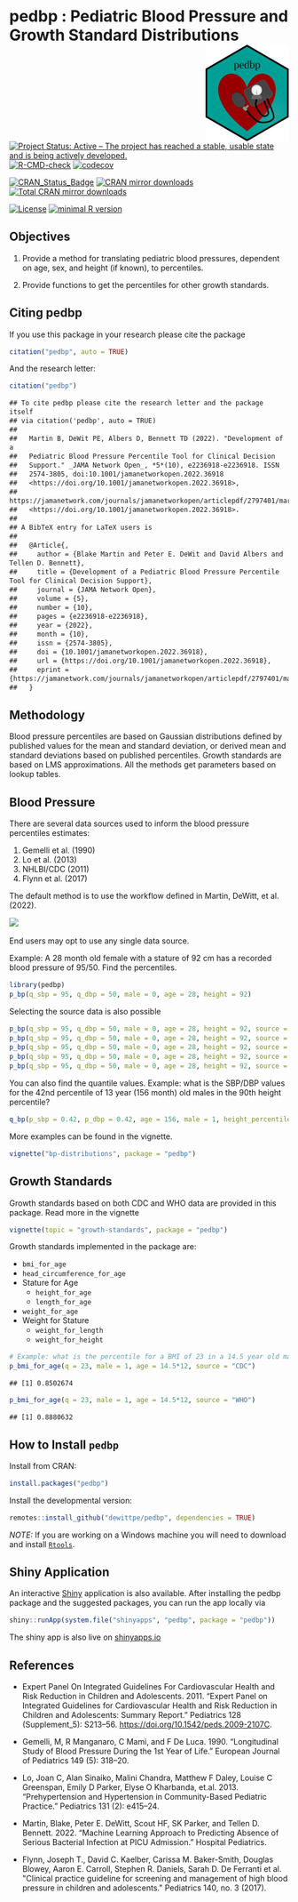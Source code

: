# pedbp : Pediatric Blood Pressure and Growth Standard Distributions <img src="man/figures/pedbplogo.png" align="right" width="150px"/>

[![Project Status: Active – The project has reached a stable, usable state and is being actively developed.](https://www.repostatus.org/badges/latest/active.svg)](https://www.repostatus.org/#active)
[![R-CMD-check](https://github.com/dewittpe/pedbp/actions/workflows/R-CMD-check.yaml/badge.svg)](https://github.com/dewittpe/pedbp/actions/workflows/R-CMD-check.yaml)
[![codecov](https://codecov.io/gh/dewittpe/pedbp/branch/main/graph/badge.svg?token=DYiVkUwKrP)](https://app.codecov.io/gh/dewittpe/pedbp)

[![CRAN_Status_Badge](http://www.r-pkg.org/badges/version/pedbp)](https://cran.r-project.org/package=pedbp)
[![CRAN mirror downloads](http://cranlogs.r-pkg.org/badges/pedbp)](https://www.r-pkg.org/pkg/pedbp)
[![Total CRAN mirror downloads](http://cranlogs.r-pkg.org/badges/grand-total/pedbp)](https://www.r-pkg.org/pkg/pedbp)

[![License](https://img.shields.io/badge/licence-GPL--2-blue.svg)](https://www.gnu.org/licenses/old-licenses/gpl-2.0.html)
[![minimal R version](https://img.shields.io/badge/R%3E%3D-3.5.0-6666ff.svg)](https://cran.r-project.org/)

## Objectives

1. Provide a method for translating pediatric blood pressures, dependent on age,
   sex, and height (if known), to percentiles.

2. Provide functions to get the percentiles for other growth standards.

## Citing pedbp

If you use this package in your research please cite the package

```r
citation("pedbp", auto = TRUE)
```

And the research letter:


```r
citation("pedbp")
```

```
## To cite pedbp please cite the research letter and the package itself
## via citation('pedbp', auto = TRUE)
## 
##   Martin B, DeWit PE, Albers D, Bennett TD (2022). "Development of a
##   Pediatric Blood Pressure Percentile Tool for Clinical Decision
##   Support." _JAMA Network Open_, *5*(10), e2236918-e2236918. ISSN
##   2574-3805, doi:10.1001/jamanetworkopen.2022.36918
##   <https://doi.org/10.1001/jamanetworkopen.2022.36918>,
##   https://jamanetwork.com/journals/jamanetworkopen/articlepdf/2797401/martin_2022_ld_220236_1665075001.39453.pdf,
##   <https://doi.org/10.1001/jamanetworkopen.2022.36918>.
## 
## A BibTeX entry for LaTeX users is
## 
##   @Article{,
##     author = {Blake Martin and Peter E. DeWit and David Albers and Tellen D. Bennett},
##     title = {Development of a Pediatric Blood Pressure Percentile Tool for Clinical Decision Support},
##     journal = {JAMA Network Open},
##     volume = {5},
##     number = {10},
##     pages = {e2236918-e2236918},
##     year = {2022},
##     month = {10},
##     issn = {2574-3805},
##     doi = {10.1001/jamanetworkopen.2022.36918},
##     url = {https://doi.org/10.1001/jamanetworkopen.2022.36918},
##     eprint = {https://jamanetwork.com/journals/jamanetworkopen/articlepdf/2797401/martin_2022_ld_220236_1665075001.39453.pdf},
##   }
```

## Methodology

Blood pressure percentiles are based on Gaussian distributions defined by published
values for the mean and standard deviation, or derived mean and standard
deviations based on published percentiles.  Growth standards are based on LMS
approximations.  All the methods get parameters based on lookup tables.

## Blood Pressure
There are several data sources used to inform the blood pressure percentiles
estimates:

1. Gemelli et al. (1990)
2. Lo et al. (2013)
3. NHLBI/CDC (2011)
4. Flynn et al. (2017)

The default method is to use the workflow defined in Martin, DeWitt, et al.
(2022).

<img src="man/figures/flowchart.png"/>

End users may opt to use any single data source.

Example: A 28 month old female with a stature of 92 cm has a recorded blood
pressure of 95/50.  Find the percentiles.

```r
library(pedbp)
p_bp(q_sbp = 95, q_dbp = 50, male = 0, age = 28, height = 92)
```

Selecting the source data is also possible

```r
p_bp(q_sbp = 95, q_dbp = 50, male = 0, age = 28, height = 92, source = "martin2022")  # Default
p_bp(q_sbp = 95, q_dbp = 50, male = 0, age = 28, height = 92, source = "gemelli1990")
p_bp(q_sbp = 95, q_dbp = 50, male = 0, age = 28, height = 92, source = "lo2013")
p_bp(q_sbp = 95, q_dbp = 50, male = 0, age = 28, height = 92, source = "nhlbi")
p_bp(q_sbp = 95, q_dbp = 50, male = 0, age = 28, height = 92, source = "flynn2017")
```

You can also find the quantile values.  Example: what is the SBP/DBP values for
the 42nd percentile of 13 year (156 month) old males in the 90th height percentile?

```r
q_bp(p_sbp = 0.42, p_dbp = 0.42, age = 156, male = 1, height_percentile = 0.90)
```

More examples can be found in the vignette.

```r
vignette("bp-distributions", package = "pedbp")
```

## Growth Standards

Growth standards based on both CDC and WHO data are provided in this package.
Read more in the vignette

```r
vignette(topic = "growth-standards", package = "pedbp")
```

Growth standards implemented in the package are:
* `bmi_for_age`
* `head_circumference_for_age`
* Stature for Age
  * `height_for_age`
  * `length_for_age`
* `weight_for_age`
* Weight for Stature
  * `weight_for_length`
  * `weight_for_height`


```r
# Example: what is the percentile for a BMI of 23 in a 14.5 year old male?
p_bmi_for_age(q = 23, male = 1, age = 14.5*12, source = "CDC")
```

```
## [1] 0.8502674
```

```r
p_bmi_for_age(q = 23, male = 1, age = 14.5*12, source = "WHO")
```

```
## [1] 0.8880632
```

## How to Install `pedbp`

Install from CRAN:


```r
install.packages("pedbp")
```

Install the developmental version:

```r
remotes::install_github("dewittpe/pedbp", dependencies = TRUE)
```

*NOTE:* If you are working on a Windows machine you will need to download and
install [`Rtools`](https://cran.r-project.org/bin/windows/Rtools/).

## Shiny Application

An interactive [Shiny](https://shiny.posit.co/) application is also available.
After installing the pedbp package and the suggested
packages, you can run the app locally via


```r
shiny::runApp(system.file("shinyapps", "pedbp", package = "pedbp"))
```

The shiny app is also live on [shinyapps.io](https://dewittpe.shinyapps.io/pedbp/)

## References

* Expert Panel On Integrated Guidelines For Cardiovascular Health and Risk Reduction in Children and Adolescents. 2011. “Expert Panel on Integrated Guidelines for Cardiovascular Health and Risk Reduction in Children and Adolescents: Summary Report.” Pediatrics 128 (Supplement_5): S213–56. https://doi.org/10.1542/peds.2009-2107C.

* Gemelli, M, R Manganaro, C Mami, and F De Luca. 1990. “Longitudinal Study of Blood Pressure During the 1st Year of Life.” European Journal of Pediatrics 149 (5): 318–20.

* Lo, Joan C, Alan Sinaiko, Malini Chandra, Matthew F Daley, Louise C Greenspan, Emily D Parker, Elyse O Kharbanda, et.al. 2013. “Prehypertension and Hypertension in Community-Based Pediatric Practice.” Pediatrics 131 (2): e415–24.

* Martin, Blake, Peter E. DeWitt, Scout HF, SK Parker, and Tellen D. Bennett. 2022. “Machine Learning Approach to Predicting Absence of Serious Bacterial Infection at PICU Admission.” Hospital Pediatrics.

* Flynn, Joseph T., David C. Kaelber, Carissa M. Baker-Smith, Douglas Blowey, Aaron E. Carroll, Stephen R. Daniels, Sarah D. De Ferranti et al. "Clinical practice guideline for screening and management of high blood pressure in children and adolescents." Pediatrics 140, no. 3 (2017).
